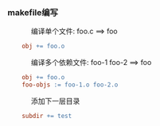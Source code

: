 <!--
	空格缩进
		&nbsp; 空格
	标题
		# 一级标题
		### 三级标题
	分割线
		---
	图片
		![图片下面文字](图片地址 "图片标题")
	超链接
		[超链接名](超链接地址 "超链接标题")
	表格
	| 表头 | 表头 | 表头 | 表头 |
	| :--- | ---: | :---: | --- |
	| 左对齐 | 右对齐 | 居中 | 默认 |
	| 左对齐 | 右对齐 | 居中 | 默认 |
-->

### makefile编写
&nbsp;&nbsp;&nbsp;&nbsp;&nbsp;&nbsp;&nbsp;&nbsp;&nbsp;&nbsp;&nbsp;&nbsp;编译单个文件: foo.c ==> foo
```Makefile
	obj += foo.o
```
&nbsp;&nbsp;&nbsp;&nbsp;&nbsp;&nbsp;&nbsp;&nbsp;&nbsp;&nbsp;&nbsp;&nbsp;编译多个依赖文件: foo-1 foo-2 ==> foo
```Makefile
	obj += foo.o
	foo-objs := foo-1.o foo-2.o
```
&nbsp;&nbsp;&nbsp;&nbsp;&nbsp;&nbsp;&nbsp;&nbsp;&nbsp;&nbsp;&nbsp;&nbsp;添加下一层目录
```Makefile
	subdir += test
```



